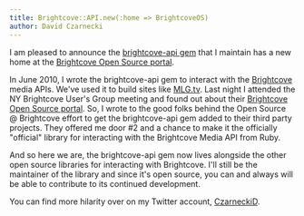 ```yaml
---
title: Brightcove::API.new(:home => BrightcoveOS)
author: David Czarnecki
---
```

I am pleased to announce the [brightcove-api gem](https://github.com/BrightcoveOS/Ruby-MAPI-Wrapper) that I maintain has a new home at the [Brightcove Open Source portal](http://opensource.brightcove.com/).



 In June 2010, I wrote the brightcove-api gem to interact with the [Brightcove](http://www.brightcove.com/en/) media APIs. We've used it to build sites like [MLG.tv](http://tv.majorleaguegaming.com/). Last night I attended the NY Brightcove User's Group meeting and found out about their [Brightcove Open Source portal](http://opensource.brightcove.com/). So, I wrote to the good folks behind the Open Source @ Brightcove effort to get the brightcove-api gem added to their third party projects. They offered me door #2 and a chance to make it the officially "official" library for interacting with the Brightcove Media API from Ruby.

 And so here we are, the brightcove-api gem now lives alongside the other open source libraries for interacting with Brightcove. I'll still be the maintainer of the library and since it's open source, you can and always will be able to contribute to its continued development.

 You can find more hilarity over on my Twitter account, [CzarneckiD](http://twitter.com/czarneckid).
